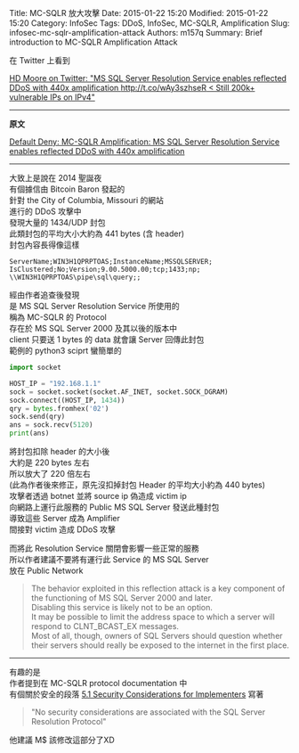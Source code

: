 Title: MC-SQLR 放大攻擊
Date: 2015-01-22 15:20
Modified: 2015-01-22 15:20
Category: InfoSec
Tags: DDoS, InfoSec, MC-SQLR, Amplification
Slug: infosec-mc-sqlr-amplification-attack
Authors: m157q
Summary: Brief introduction to MC-SQLR Amplification Attack 

在 Twitter 上看到

[HD Moore on Twitter: "MS SQL Server Resolution Service enables reflected DDoS with 440x amplification http://t.co/wAy3szhseR < Still 200k+ vulnerable IPs on IPv4"](https://twitter.com/hdmoore/status/558041881138192386)

<!--more-->

---

**原文**  
  
[Default Deny: MC-SQLR Amplification: MS SQL Server Resolution Service enables reflected DDoS with 440x amplification](http://kurtaubuchon.blogspot.tw/2015/01/mc-sqlr-amplification-ms-sql-server.html)

---

大致上是說在 2014 聖誕夜  
有個據信由 Bitcoin Baron 發起的  
針對 the City of Columbia, Missouri 的網站  
進行的 DDoS 攻擊中  
發現大量的 1434/UDP 封包  
此類封包的平均大小大約為 441 bytes (含 header)  
封包內容長得像這樣  

```
ServerName;WIN3H1QPRPTOAS;InstanceName;MSSQLSERVER;
IsClustered;No;Version;9.00.5000.00;tcp;1433;np;
\\WIN3H1QPRPTOAS\pipe\sql\query;;
```

經由作者追查後發現  
是 MS SQL Server Resolution Service 所使用的  
稱為 MC-SQLR 的 Protocol  
存在於 MS SQL Server 2000 及其以後的版本中  
client 只要送 1 bytes 的 data 就會讓 Server 回傳此封包  
範例的 python3 sciprt 蠻簡單的  

```python
import socket

HOST_IP = "192.168.1.1"
sock = socket.socket(socket.AF_INET, socket.SOCK_DGRAM)
sock.connect((HOST_IP, 1434))
qry = bytes.fromhex('02')
sock.send(qry)
ans = sock.recv(5120)
print(ans)
```

將封包扣除 header 的大小後  
大約是 220 bytes 左右  
所以放大了 220 倍左右  
(此為作者後來修正，原先沒扣掉封包 Header 的平均大小約為 440 bytes)  
攻擊者透過 botnet 並將 source ip 偽造成 victim ip  
向網路上運行此服務的 Public MS SQL Server 發送此種封包  
導致這些 Server 成為 Amplifier  
間接對 victim 造成 DDoS 攻擊  
  
而將此 Resolution Service 關閉會影響一些正常的服務  
所以作者建議不要將有運行此 Service 的 MS SQL Server  
放在 Public Network  
>The behavior exploited in this reflection attack is a key component of the functioning of MS SQL Server 2000 and later.  
>Disabling this service is likely not to be an option.  
>It may be possible to limit the address space to which a server will respond to CLNT_BCAST_EX messages.  
>Most of all, though, owners of SQL Servers should question whether their servers should really be exposed to the internet in the first place.  
  
---
  
有趣的是  
作者提到在 MC-SQLR protocol documentation 中  
有個關於安全的段落 [5.1 Security Considerations for Implementers](https://msdn.microsoft.com/en-us/library/cc219741.aspx) 寫著  

> "No security considerations are associated with the SQL Server Resolution Protocol"  

他建議 M$ 該修改這部分了XD  


